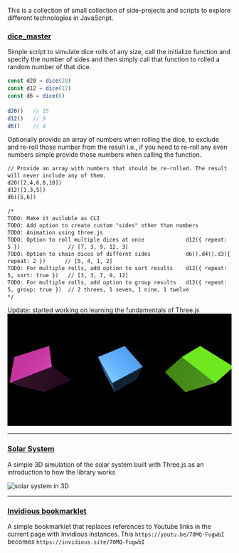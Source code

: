This is a collection of small collection of side-projects and scripts to explore different technologies in JavaScript.

### [dice_master](https://github.com/herokunt/javascript_ramblings/blob/main/dice.js)

Simple script to simulate dice rolls of any size, call the initialize function and specify the number of sides and then simply call that function to rolled a random number of that dice.

```js
const d20 = dice(20)
const d12 = dice(12)
const d6 = dice(6)

d20()   // 15
d12()   // 9
d6()    // 4
```

Optionally provide an array of numbers when rolling the dice, to exclude and re-roll those number from the result i.e., if you need to re-roll any even numbers simple provide those numbers when calling the function.

```
// Provide an array with numbers that should be re-rolled. The result will never include any of them.
d20([2,4,6,8,10])
d12([1,3,5])
d6([5,6])

/*
TODO: Make it avilable as CLI
TODO: Add option to create custom "sides" other than numbers
TODO: Animation using three.js
TODO: Option to roll multiple dices at once             d12({ repeat: 5 })               // [7, 3, 9, 12, 3]
TODO: Option to chain dices of differnt sides           d6().d4().d3({ repeat: 2 })      // [5, 4, 1, 2]
TODO: For multiple rolls, add option to sort results    d12({ repeat: 5, sort: true })   // [3, 3, 7, 9, 12]
TODO: For multiple rolls, add option to group results   d12({ repeat: 5, group: true })  // 2 threes, 1 seven, 1 nine, 1 twelve
*/
```

Update: started working on learning the fundamentals of Three.js
![](cubes.png)

---

### [Solar System](https://github.com/herokunt/javascript_ramblings/blob/main/planets.js)

A simple 3D simulation of the solar system built with Three.js as an introduction to how the library works

![solar system in 3D](docs/solar.png)

---
### [Invidious bookmarklet](https://github.com/herokunt/javascript_ramblings/blob/main/bookmarklets.js)

A simple bookmarklet that replaces references to Youtube links in the current page with Invidious instances. This `https://youtu.be/70MQ-FugwbI` becomes `https://invidious.site/70MQ-FugwbI`
